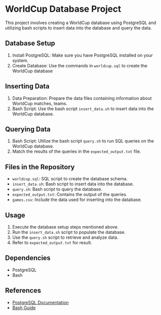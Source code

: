 # WorldCup Database Project

This project involves creating a WorldCup database using PostgreSQL and utilizing bash scripts to insert data into the database and query the data.

## Database Setup

1. Install PostgreSQL: Make sure you have PostgreSQL installed on your system.
2. Create Database: Use the commands in `worldcup.sql` to create the WorldCup database

## Inserting Data

1. Data Preparation: Prepare the data files containing information about WorldCup matches, teams.
2. Bash Script: Use the bash script `insert_data.sh` to insert data into the WorldCup database. 

## Querying Data

1. Bash Script: Utilize the bash script `query.sh` to run SQL queries on the WorldCup database.
2. Match the results of the queries in the `expected_output.txt` file.

## Files in the Repository

- `worldcup.sql`: SQL script to create the database schema.
- `insert_data.sh`: Bash script to insert data into the database.
- `query.sh`: Bash script to query the database.
- `expected_output.txt`: Contains the output of the queries.
- `games.csv`: Include the data used for inserting into the database.

## Usage

1. Execute the database setup steps mentioned above.
2. Run the `insert_data.sh` script to populate the database.
3. Use the `query.sh` script to retrieve and analyze data.
4. Refer to `expected_output.txt` for result.

## Dependencies

- PostgreSQL
- Bash

## References

- [PostgreSQL Documentation](https://www.postgresql.org/docs/)
- [Bash Guide](https://www.gnu.org/software/bash/)
